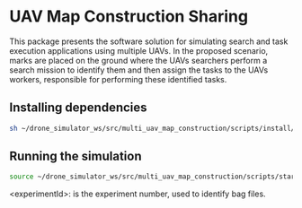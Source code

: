 # UAV Map Construction Sharing

This package presents the software solution for simulating search and task execution applications using multiple UAVs. In the proposed scenario, marks are placed on the ground where the UAVs searchers perform a search mission to identify them and then assign the tasks to the UAVs workers, responsible for performing these identified tasks.

## Installing dependencies

```sh
sh ~/drone_simulator_ws/src/multi_uav_map_construction/scripts/install/install_dependencies.sh
```

## Running the simulation

```sh
source ~/drone_simulator_ws/src/multi_uav_map_construction/scripts/start/simulation_test.sh <experimentId>
```
\<experimentId\>: is the experiment number, used to identify bag files.

